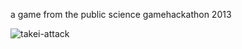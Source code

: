 a game from the public science gamehackathon 2013

![takei-attack](https://github.com/ftzeng/takei-attack/blob/master/screen.png)